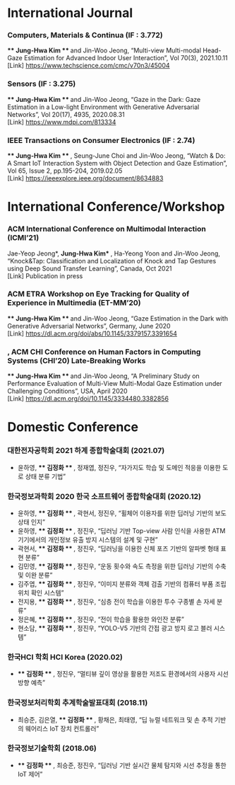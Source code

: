 # International Journal

### Computers, Materials & Continua (IF : 3.772) <br>
<b> ** Jung-Hwa Kim ** </b> and Jin-Woo Jeong, “Multi-view Multi-modal Head-Gaze Estimation for Advanced Indoor User Interaction”, Vol 70(3), 2021.10.11 <br>
[Link] https://www.techscience.com/cmc/v70n3/45004

### Sensors (IF : 3.275) <br>
<b> ** Jung-Hwa Kim ** </b> and Jin-Woo Jeong, “Gaze in the Dark: Gaze Estimation in a Low-light Environment with Generative Adversarial Networks”, Vol 20(17), 4935, 2020.08.31 <br>
[Link] https://www.mdpi.com/813334

### IEEE Transactions on Consumer Electronics (IF : 2.74) <br>
<b> ** Jung-Hwa Kim ** </b>, Seung-June Choi and Jin-Woo Jeong, “Watch & Do: A Smart IoT Interaction System with Object Detection and Gaze Estimation”, Vol 65, Issue 2, pp.195-204, 2019.02.05 <br> 
[Link] https://ieeexplore.ieee.org/document/8634883

# International Conference/Workshop

###  ACM International Conference on Multimodal Interaction (ICMI’21) <br>
Jae-Yeop Jeong*, <b> Jung-Hwa Kim* </b>, Ha-Yeong Yoon and Jin-Woo Jeong, “Knock&Tap: Classification and Localization of Knock and Tap Gestures using Deep Sound Transfer Learning”, Canada, Oct 2021 <br>
[Link] Publication in press

### ACM ETRA Workshop on Eye Tracking for Quality of Experience in Multimedia (ET-MM’20) <br>
<b> ** Jung-Hwa Kim ** </b> and Jin-Woo Jeong, “Gaze Estimation in the Dark with Generative Adversarial Networks”, Germany, June 2020 <br>
[Link] https://dl.acm.org/doi/abs/10.1145/3379157.3391654

### , ACM CHI Conference on Human Factors in Computing Systems (CHI’20) Late-Breaking Works <br>
<b> ** Jung-Hwa Kim ** </b> and Jin-Woo Jeong, “A Preliminary Study on Performance Evaluation of Multi-View Multi-Modal Gaze Estimation under Challenging Conditions”, USA, April 2020 <br>
[Link] 	https://dl.acm.org/doi/10.1145/3334480.3382856

# Domestic Conference
### 대한전자공학회 2021 하계 종합학술대회 (2021.07) <br>
* 윤하영, <b> ** 김정화 ** </b>, 정재엽, 정진우, “자가지도 학습 및 도메인 적응을 이용한 도로 상태 분류 기법”


### 한국정보과학회 2020 한국 소프트웨어 종합학술대회 (2020.12) <br>
* 윤하영, <b> ** 김정화 ** </b>, 곽현서, 정진우, “휠체어 이용자를 위한 딥러닝 기반의 보도 상태 인지”
* 윤하영, <b> ** 김정화 ** </b>, 정진우, “딥러닝 기반 Top-view 사람 인식을 사용한 ATM 기기에서의 개인정보 유출 방지 시스템의 설계 및 구현”
* 곽현서, <b> ** 김정화 ** </b>, 정진우, “딥러닝을 이용한 신체 포즈 기반의 알파벳 형태 표현 분류”
* 김민영, <b> ** 김정화 ** </b>, 정진우, “운동 횟수와 속도 측정을 위한 딥러닝 기반의 수축 및 이완 분류”
* 김주엽, <b> ** 김정화 ** </b>, 정진우, “이미지 분류와 객체 검출 기반의 컴퓨터 부품 조립 위치 확인 시스템”
* 전지용, <b> ** 김정화 ** </b>, 정진우, “심층 전이 학습을 이용한 투수 구종별 손 자세 분류”
* 정은혜, <b> ** 김정화 ** </b>, 정진우, “전이 학습을 활용한 와인잔 분류”
* 현소담, <b> ** 김정화 ** </b>, 정진우, “YOLO-V5 기반의 간접 광고 방지 로고 블러 시스템”

### 한국HCI 학회 HCI Korea (2020.02) 
* <b> ** 김정화 ** </b>, 정진우, “멀티뷰 깊이 영상을 활용한 저조도 환경에서의 사용자 시선 방향 예측”

### 한국정보처리학회 추계학술발표대회 (2018.11)
* 최승준, 김은열, <b> ** 김정화 ** </b>, 황채은, 최태영, “딥 뉴럴 네트워크 및 손 추적 기반의 웨어리스 IoT 장치 컨트롤러”

### 한국정보기술학회 (2018.06)
* <b> ** 김정화 ** </b>, 최승준, 정진우, “딥러닝 기반 실시간 물체 탐지와 시선 추정을 통한 IoT 제어”
